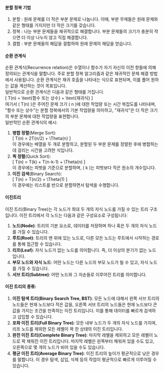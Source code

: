 #### 분할 정복 기법

1. 분할 : 원래 문제를 더 작은 부분 문제로 나눕니다. 이때, 부분 무제들은 원래 문제와 같은 형태를 가지지만 더 작은 크기를 갖습니다.</br>
2. 정복 : 나눈 부분 문제들을 재귀적으로 해결합니다. 부분 문제들의 크기가 충분히 작으면 더 이상 나누지 않고 직접 해결합니다.</br>
3. 결합 : 부분 문제들의 해답을 결합하여 원래 문제의 해답을 얻습니다.</br>


#### 순환 관계식
순환 관계식(Recurrence relation)은 수열이나 함수가 자기 자신의 이전 항들에 의해 정의되는 관계식을 말합니다. 주로 분할 정복 알고리즘과 같은 재귀적인 문제 해결 방법에서 사용됩니다. 순환 관계식은 재귀 호출을 나타내는 식으로 표현되며, 이를 풀어 원하는 값을 계산하는 것이 목표입니다.</br>
일반적으로 순환 관계식은 다음과 같은 형태를 가집니다.</br>
\[ T(n) = \text{함수 또는 상수} + \text{재귀식} \]</br>
여기서 \( T(n) \)은 주어진 문제 크기 \( n \)에 대한 작업량 또는 시간 복잡도를 나타내며, "함수 또는 상수"는 분할 정복에서의 기본 작업량을 의미하고, "재귀식"은 더 작은 크기의 부분 문제에 대한 작업량을 표현합니다.</br>
일반적인 순환 관계식의 예시:</br>
1. **병합 정렬**(Merge Sort):</br>
   \[ T(n) = 2T(n/2) + \Theta(n) \]</br>
   이 경우에는 배열을 두 개로 분할하고, 분할된 두 부분 문제를 정렬한 후에 병합하는데 걸리는 시간을 고려한 식입니다.</br>
2. **퀵 정렬**(Quick Sort):</br>
   \[ T(n) = T(k) + T(n-k-1) + \Theta(n) \]</br>
   이 경우에는 피벗을 기준으로 분할하며, \( k \)는 피벗보다 작은 원소의 개수입니다.</br>
3. **이진 검색**(Binary Search):</br>
   \[ T(n) = T(n/2) + \Theta(1) \]</br>
   이 경우에는 리스트를 반으로 분할하면서 탐색을 수행합니다.</br>

#### 이진트리</br>
이진 트리(Binary Tree)는 각 노드가 최대 두 개의 자식 노드를 가질 수 있는 트리 구조입니다. 이진 트리에서 각 노드는 다음과 같은 구성요소로 구성됩니다:</br>
1. **노드(Node)**: 트리의 기본 요소로, 데이터를 저장하며 하나 혹은 두 개의 자식 노드를 가질 수 있습니다.</br>   
2. **루트(Root)**: 트리의 맨 위에 있는 노드로, 다른 모든 노드는 루트에서 시작하는 경로를 통해 접근할 수 있습니다.</br>
3. **리프(Leaf)**: 자식 노드가 없는 노드를 의미합니다. 즉, 더 이상의 분기가 없는 노드입니다.</br>
4. **부모 노드와 자식 노드**: 어떤 노드는 다른 노드의 부모 노드가 될 수 있고, 자식 노드를 가질 수 있습니다.</br>
5. **서브 트리(Subtree)**: 어떤 노드와 그 자손들로 이루어진 트리를 의미합니다.</br>
#### 이진 트리의 종류:</br>
1. **이진 탐색 트리(Binary Search Tree, BST)**: 모든 노드에 대해서 왼쪽 서브 트리의 노드들은 현재 노드보다 작은 값을, 오른쪽 서브 트리의 노드들은 현재 노드보다 큰 값을 가지는 조건을 만족하는 이진 트리입니다. 이를 통해 데이터를 빠르게 검색하고 삽입할 수 있습니다.</br>
2. **포화 이진 트리(Full Binary Tree)**: 모든 내부 노드가 두 개의 자식 노드를 가지며, 리프 노드를 제외한 모든 레벨이 꽉 찬 상태의 이진 트리입니다.</br>
3. **완전 이진 트리(Complete Binary Tree)**: 마지막 레벨을 제외하고 모든 레벨이 노드로 꽉 채워진 이진 트리입니다. 마지막 레벨은 왼쪽부터 채워져 있을 수도 있고, 오른쪽으로 몇 개의 노드가 비어 있을 수도 있습니다.</br>
4. **평균 이진 트리(Average Binary Tree)**: 이진 트리의 높이가 평균적으로 낮은 경우를 말합니다. 이 경우 탐색, 삽입, 삭제 등의 작업이 평균적으로 빠르게 이루어질 수 있습니다.</br>

